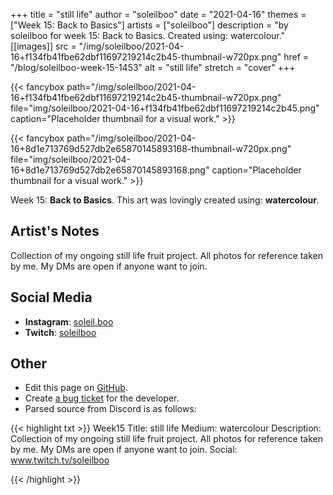 +++
title =       "still life"
author =      "soleilboo"
date =        "2021-04-16"
themes =      ["Week 15: Back to Basics"]
artists =     ["soleilboo"]
description = "by soleilboo for week 15: Back to Basics. Created using: watercolour."
[[images]]
      src = "/img/soleilboo/2021-04-16+f134fb41fbe62dbf11697219214c2b45-thumbnail-w720px.png"
      href = "/blog/soleilboo-week-15-1453"
      alt = "still life"
      stretch = "cover"
+++


{{< fancybox path="/img/soleilboo/2021-04-16+f134fb41fbe62dbf11697219214c2b45-thumbnail-w720px.png" file="img/soleilboo/2021-04-16+f134fb41fbe62dbf11697219214c2b45.png" caption="Placeholder thumbnail for a visual work." >}}

{{< fancybox path="/img/soleilboo/2021-04-16+8d1e713769d527db2e65870145893168-thumbnail-w720px.png" file="img/soleilboo/2021-04-16+8d1e713769d527db2e65870145893168.png" caption="Placeholder thumbnail for a visual work." >}}


Week 15: **Back to Basics**. This art was lovingly created using: **watercolour**.

## Artist's Notes

Collection of my ongoing still life fruit project. All photos for reference taken by me. My DMs are open if anyone want to join.

## Social Media

- **Instagram**: <a href='https://instagram.com/soleil.boo' target='_blank'>soleil.boo</a>
- **Twitch**: <a href='https://twitch.tv/soleilboo' target='_blank'>soleilboo</a>

## Other

- Edit this page on [GitHub](https://github.com/teaminkling/web-refresh/edit/main/content/blog/soleilboo-week-15-1453.md).
- Create [a bug ticket](https://github.com/teaminkling/web-refresh/issues/new?assignees=&labels=bug&template=problem-report.md&title=) for the developer.
- Parsed source from Discord is as follows:

{{< highlight txt >}}
Week15
Title: still life 
Medium: watercolour 
Description: Collection of my ongoing still life fruit project. All photos for reference taken by me. My DMs are open if anyone want to join. 
Social: www.twitch.tv/soleilboo


{{< /highlight >}}